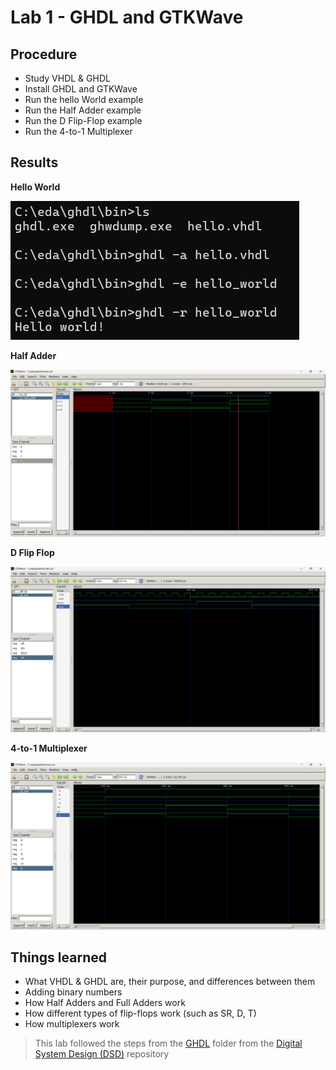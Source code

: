 # Lab 1 - GHDL and GTKWave

## Procedure
* Study VHDL & GHDL
* Install GHDL and GTKWave
* Run the hello World example
* Run the Half Adder example
* Run the D Flip-Flop example
* Run the 4-to-1 Multiplexer

## Results
**Hello World**

![Hello!](Hello.png)

**Half Adder**

![HalfAdder](HalfAdder.png)

**D Flip Flop**

![DFlipFlop](Dflip-flop.png)

**4-to-1 Multiplexer**

![4-to-1](4x1Multiplier.png)

## Things learned
* What VHDL & GHDL are, their purpose, and differences between them
* Adding binary numbers
* How Half Adders and Full Adders work
* How different types of flip-flops work (such as SR, D, T)
* How multiplexers work


> This lab followed the steps from the [GHDL](https://github.com/kevinwlu/dsd/tree/master/ghdl#getting-started-with-vhdl-on-linux-ghdl--gtkwave-by-nerdy-dave) folder from the [Digital System Design (DSD)](https://github.com/kevinwlu/dsd/tree/master) repository
